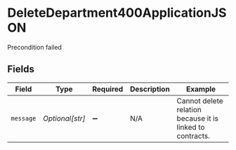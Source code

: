 # DeleteDepartment400ApplicationJSON

Precondition failed


## Fields

| Field                                                     | Type                                                      | Required                                                  | Description                                               | Example                                                   |
| --------------------------------------------------------- | --------------------------------------------------------- | --------------------------------------------------------- | --------------------------------------------------------- | --------------------------------------------------------- |
| `message`                                                 | *Optional[str]*                                           | :heavy_minus_sign:                                        | N/A                                                       | Cannot delete relation because it is linked to contracts. |